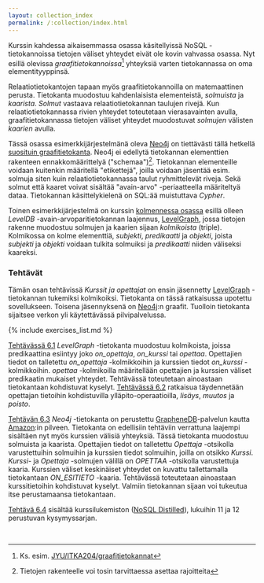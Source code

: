 ```yaml
---
layout: collection_index
permalink: /:collection/index.html
---
```



Kurssin kahdessa aikaisemmassa osassa käsitellyissä NoSQL -tietokannoissa tietojen väliset yhteydet eivät ole kovin vahvassa osassa. Nyt esillä olevissa *graafitietokannoissa*[^1] yhteyksiä varten tietokannassa on oma elementityyppinsä.

[^1]: Ks. esim. [JYU/ITKA204/graafitietokannat]( https://tim.jyu.fi/view/kurssit/tktl/itka204/kurssimoniste#graafitietokannat)

Relaatiotietokantojen tapaan myös graafitietokannoilla on matemaattinen perusta. Tietokanta muodostuu kahdenlaisista elementeistä, *solmuista* ja *kaarista*. *Solmut* vastaava relaatiotietokannan taulujen rivejä. Kun relaatiotietokannassa rivien yhteydet toteutetaan vierasavainten avulla, graafitietokannassa tietojen väliset yhteydet muodostuvat *solmujen* välisten *kaarien* avulla.

Tässä osassa esimerkkijärjestelmänä oleva [Neo4j][Neo4j] on tiettävästi tällä hetkellä [suosituin graafitietokanta][ranking]. Neo4j ei edellytä tietokannan elementtien rakenteen ennakkomäärittelyä ("schemaa")[^2]. Tietokannan elementeille voidaan kuitenkin määritellä "etikettejä", joilla voidaan jäsentää esim. solmuja siten kuin relaatiotietokannassa taulut ryhmittelevät riveja. Sekä solmut että kaaret voivat sisältää "avain-arvo" -periaatteella määriteltyä dataa. Tietokannan käsittelykielenä on SQL:ää muistuttava *Cypher*. 

[^2]: Tietojen rakenteelle voi tosin tarvittaessa asettaa rajoitteita

Toinen esimerkkijärjestelmä on kurssin [kolmennessa osassa](../osa3) esillä olleen *LevelDB* -avain-arvoparitietokannan laajennus, [LevelGraph][LevelGraph], jossa tietojen rakenne muodostuu solmujen ja kaarien sijaan *kolmikoista* (triple). Kolmikossa on kolme elementtiä, *subjekti*, *predikaatti* ja *objekti*, joista *subjekti* ja *objekti* voidaan tulkita solmuiksi ja *predikaatti* niiden väliseksi kaareksi. 


[ranking]: http://db-engines.com/en/ranking/graph+dbms
[Neo4j]: https://neo4j.com
[LevelGraph]: https://github.com/mcollina/levelgraph/blob/master/README.md
[GrapheneDB]: http://www.graphenedb.com
[Amazon]: https://aws.amazon.com

### Tehtävät

Tämän osan tehtävissä *Kurssit ja opettajat* on ensin jäsennetty [LevelGraph][LevelGraph] -tietokannan tukemiksi kolmikoiksi. Tietokanta on tässä ratkaisussa upotettu sovellukseen. Toisena jäsennyksenä on [Neo4j][Neo4j]:n graafit. Tuolloin tietokanta sijaitsee verkon yli käytettävässä pilvipalvelussa. 

{% include exercises_list.md %}

[Tehtävässä 6.1](tehtava61) *LevelGraph* -tietokanta muodostuu kolmikoista, joissa predikaattina esiintyy joko *on_opettaja*, *on_kurssi* tai *opettaa*. Opettajien tiedot on talletettu *on_opettaja* -kolmikkoihin ja kurssien tiedot *on_kurssi* -kolmikkoihin. *opettaa* -kolmikoilla määritellään opettajien ja kurssien väliset predikaatin mukaiset yhteydet. Tehtävässä toteutetaan ainoastaan tietokantaan kohdistuvat kyselyt. [Tehtävässä 6.2](tehtava62) ratkaisua täydennetään opettajan tietoihin kohdistuvilla ylläpito-operaatioilla, *lisäys*, *muutos* ja *poisto*.

[Tehtävän 6.3](tehtava63) *Neo4j* -tietokanta on perustettu [GrapheneDB][GrapheneDB]-palvelun kautta [Amazon][Amazon]:in pilveen. Tietokanta on edellisiin tehtäviin verrattuna laajempi sisältäen nyt myös kurssien välisiä yhteyksiä. Tässä tietokanta muodostuu solmuista ja kaarista. Opettajien tiedot on talletettu *Opettaja* -otsikolla varustettuihin solmuihin ja kurssien tiedot solmuihin, joilla on otsikko *Kurssi*. *Kurssi*- ja *Opettaja* -solmujen välillä on *OPETTAA* -otsikolla varustettuja kaaria. Kurssien väliset keskinäiset yhteydet on kuvattu tallettamalla tietokantaan *ON_ESITIETO* -kaaria. Tehtävässä toteutetaan ainoastaan kurssitietoihin kohdistuvat kyselyt. Valmiin tietokannan sijaan voi tukeutua itse perustamaansa tietokantaan.

[Tehtävä 6.4](tehtava64) sisältää kurssilukemiston ([NoSQL Distilled][nosql-distilled]), lukuihin 11 ja 12 perustuvan kysymyssarjan.

[nosql-distilled]: /tkj2017s/viitteet/#nosql-distilled

<br/>
